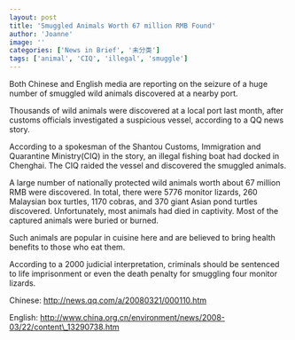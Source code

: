 ```yaml
---
layout: post
title: 'Smuggled Animals Worth 67 million RMB Found'
author: 'Joanne'
image: ''
categories: ['News in Brief', '未分类']
tags: ['animal', 'CIQ', 'illegal', 'smuggle']
---
```


Both Chinese and English media are reporting on the seizure of a huge number of smuggled wild animals discovered at a nearby port.

Thousands of wild animals were discovered at a local port last month, after customs officials investigated a suspicious vessel, according to a QQ news story. 

According to a spokesman of the Shantou Customs, Immigration and Quarantine Ministry(CIQ) in the story, an illegal fishing boat had docked in Chenghai. The CIQ raided the vessel and discovered the smuggled animals.

A large number of nationally protected wild animals worth about 67 million RMB were discovered. In total, there were 5776 monitor lizards, 260 Malaysian box turtles, 1170 cobras, and 370 giant Asian pond turtles discovered. Unfortunately, most animals had died in captivity. Most of the captured animals were buried or burned.

Such animals are popular in cuisine here and are believed to bring health benefits to those who eat them.

According to a 2000 judicial interpretation, criminals should be sentenced to life imprisonment or even the death penalty for smuggling four monitor lizards.

Chinese: http://news.qq.com/a/20080321/000110.htm

English: http://www.china.org.cn/environment/news/2008-03/22/content\_13290738.htm